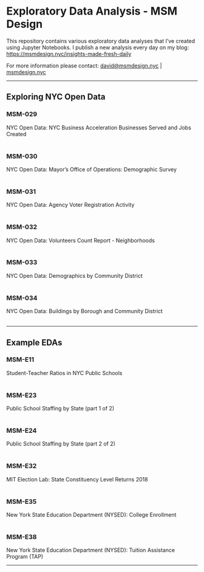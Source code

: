 # Exploratory Data Analysis - MSM Design

This repository contains various exploratory data analyses that I’ve created using Jupyter Notebooks. I publish a new analysis every day on my blog: https://msmdesign.nyc/insights-made-fresh-daily

For more information please contact: david@msmdesign.nyc | [msmdesign.nyc](https://msmdesign.nyc/)
***

## Exploring NYC Open Data

### MSM-029
NYC Open Data: NYC Business Acceleration Businesses Served and Jobs Created
<br>
<br>
### MSM-030
NYC Open Data: Mayor’s Office of Operations: Demographic Survey
<br>
<br>
### MSM-031
NYC Open Data: Agency Voter Registration Activity
<br>
<br>
### MSM-032
NYC Open Data: Volunteers Count Report - Neighborhoods
<br>
<br>
### MSM-033
NYC Open Data: Demographics by Community District
<br>
<br>
### MSM-034
NYC Open Data: Buildings by Borough and Community District
<br>
<br>
***
## Example EDAs
### MSM-E11
Student-Teacher Ratios in NYC Public Schools
<br>
<br>
### MSM-E23
Public School Staffing by State (part 1 of 2)
<br>
<br>
### MSM-E24
Public School Staffing by State (part 2 of 2)
<br>
<br>
### MSM-E32
MIT Election Lab: State Constituency Level Returns 2018
<br>
<br>
### MSM-E35
New York State Education Department (NYSED): College Enrollment
<br>
<br>
### MSM-E38
New York State Education Department (NYSED): Tuition Assistance Program (TAP)
<br>
***
